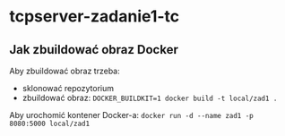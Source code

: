 # tcpserver-zadanie1-tc
## Jak zbuildować obraz Docker

Aby zbuildować obraz trzeba:
- sklonować repozytorium
- zbuildować obraz: `DOCKER_BUILDKIT=1 docker build -t local/zad1 .`

Aby urochomić kontener Docker-a: `docker run -d --name zad1 -p 8080:5000 local/zad1`
